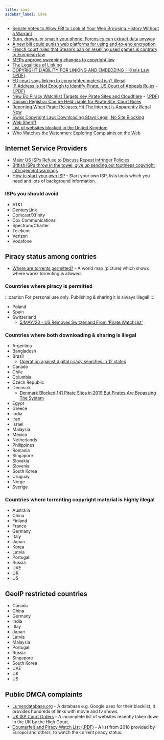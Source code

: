 ```yaml
---
title: Laws
sidebar_label: Laws
---
```


- [Senate Votes to Allow FBI to Look at Your Web Browsing History Without a Warrant](https://www.vice.com/en_us/article/jgxxvk/senate-votes-to-allow-fbi-to-look-at-your-web-browsing-history-without-a-warrant)
- [Burn, drown, or smash your phone: Forensics can extract data anyway](https://www.zdnet.com/article/burn-drown-or-smash-your-phone-forensics-can-extract-data-anyway/)
- [A new bill could punish web platforms for using end-to-end encryption](https://www.theverge.com/2020/1/31/21116788/earn-it-act-section-230-lindsey-graham-draft-bill-encryption)
- [French court rules that Steam’s ban on reselling used games is contrary to European law](https://www.polygon.com/2019/9/19/20874384/french-court-steam-valve-used-games-eu-law)
- [MEPs approve sweeping changes to copyright law](https://www.theguardian.com/media/2019/mar/26/meps-approve-sweeping-changes-to-copyright-law-european-copyright-directive)
- [The Legalities of Linking](https://www.lifewire.com/legalities-of-linking-3468972)
- [COPYRIGHT LIABILITY FOR LINKING AND EMBEDDING - Klaris Law (.PDF)](https://klarislaw.com/wp-content/uploads/klarislaw-copyright-liability-for-linking-and-embedding.pdf)
- [EU court says linking to copyrighted material isn't illegal](https://www.engadget.com/2016/04/08/eu-court-linking-copyrighted-content-is-legal/)
- [IP Address is Not Enough to Identify Pirate, US Court of Appeals Rules](https://torrentfreak.com/ip-address-is-not-enough-to-identify-pirate-us-court-of-appeals-rules-180828/) - ([.PDF](https://cdn.ca9.uscourts.gov/datastore/opinions/2018/08/27/17-35041.pdf))
- [New EU Piracy Watchlist Targets Key Pirate Sites and Cloudflare](https://torrentfreak.com/new-eu-piracy-watchlist-targets-key-pirate-sites-and-cloudflare-181210/) - ([.PDF](https://torrentfreak.com/images/tradoc_157564.pdf))
- [Domain Registrar Can be Held Liable for Pirate Site, Court Rules](https://torrentfreak.com/domain-registrar-can-be-held-liable-for-pirate-site-court-rules-181224/)
- [Reporting When Pirate Releases Hit The Internet is Apparently Illegal Now](https://torrentfreak.com/reporting-when-pirate-releases-hit-the-internet-is-apparently-illegal-now-190101/)
- [Swiss Copyright Law: Downloading Stays Legal, No Site Blocking](https://torrentfreak.com/swiss-copyright-law-downloading-stays-legal-no-site-blocking/)
- [Web Sheriff](https://en.wikipedia.org/wiki/Web_Sheriff)
- [List of websites blocked in the United Kingdom](https://en.wikipedia.org/wiki/List_of_websites_blocked_in_the_United_Kingdom)
- [Who Watches the Watchmen: Exploring Complaints on the Web](https://arxiv.org/abs/1902.05796)

## Internet Service Providers

- [Major US ISPs Refuse to Discuss Repeat Infringer Policies](https://torrentfreak.com/major-us-isps-refuse-to-discuss-repeat-infringer-policies-190912/)
- [British ISPs throw in the towel, give up sending out toothless copyright infringement warnings](https://www.theregister.co.uk/2019/07/20/creative_content_piracy/)
- [How to start your own ISP](https://startyourownisp.com/) - Start your own ISP, lists tools which you need and lots of background information.

### ISPs you should avoid

- AT&T
- CenturyLink
- Comcast/Xfinity
- Cox Communications
- Spectrum/Charter
- Telekom
- Verizon
- Vodafone

## Piracy status among contries

- [Where are torrents permitted?](https://i.imgur.com/3fHyG2S.png) - A world map (picture) which shows where warez torrenting is allowed.

### Countries where piracy is permitted

:::caution
For personal use only. Publishing & sharing it is always illegal!
:::

- Poland
- Spain
- Switzerland
  - [5/MAY/20 - US Removes Switzerland From ‘Pirate WatchList’](https://torrentfreak.com/us-removes-switzerland-from-pirate-watchlist-200550/)

### Countries where both downloading & sharing is illegal

- Argentina
- Bangladesh
- Brazil
  - [Operation against digital piracy searches in 12 states](https://g1.globo.com/sp/sao-paulo/noticia/2019/11/01/policia-civil-deflagra-operacao-contra-pirataria-digital-em-sp.ghtml)
- Canada
- Chile
- Columbia
- Czech Republic
- Denmark
  - [Denmark Blocked 141 Pirate Sites in 2019 But Pirates Are Bypassing The System](https://torrentfreak.com/denmark-blocked-141-pirate-sites-in-2019-but-pirates-are-bypassing-the-system-200503/)
- Egypt
- Greece
- India
- Iran
- Israel
- Malaysia
- Mexico
- Netherlands
- Philippines
- Romania
- Singapore
- Slovakia
- Slovenia
- South Korea
- Uruguay
- Norge
- Sverige

### Countries where torrenting copyright material is highly illegal

- Australia
- China
- Finland
- France
- Germany
- Italy
- Japan
- Korea
- Latvia
- Portugal
- Russia
- UAE
- UK
- US

## GeoIP restricted countries

- Canada
- China
- Germany
- India
- Itlay
- Japan
- Latvia
- Malaysia
- Portugal
- Russia
- Singapore
- South Korea
- UAE
- UK
- US

## Public DMCA complaints

- [Lumendatabase.org](https://www.lumendatabase.org/) - A database e.g. Google uses for their blacklist, it provides hundreds of links with movie and tv shows.
- [UK ISP Court Orders](http://www.ukispcourtorders.co.uk/) - A incomplete list of websites recently taken down in the UK by the High Court.
- [Counterfeit and Piracy Watch List (.PDF)](https://torrentfreak.com/images/tradoc_157564.pdf) - A list from 2018 provided by Europol and others, to watch the current piracy status.
